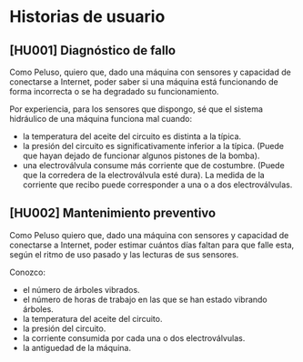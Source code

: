 # Historias de usuario

## [HU001] Diagnóstico de fallo

Como Peluso, quiero que, dado una máquina con sensores
y capacidad de conectarse a Internet,
poder saber si una máquina está funcionando de forma incorrecta o se ha
degradado su funcionamiento.

Por experiencia, para los sensores que dispongo, sé que el sistema hidráulico
de una máquina funciona mal cuando:

* la temperatura del aceite del circuito es distinta a la típica.
* la presión del circuito es significativamente inferior a la típica.
  (Puede que hayan dejado de funcionar algunos pistones de la bomba).
* una electroválvula consume más corriente que de costumbre.
  (Puede que la corredera de la electroválvula esté dura). La medida
  de la corriente que recibo puede corresponder a una o a dos electroválvulas.

## [HU002] Mantenimiento preventivo

Como Peluso quiero que, dado una máquina con sensores
y capacidad de conectarse a Internet, poder estimar cuántos días faltan
para que falle esta, según el ritmo de uso pasado y las lecturas de sus
sensores.

Conozco:

* el número de árboles vibrados.
* el número de horas de trabajo en las que se han estado vibrando árboles.
* la temperatura del aceite del circuito.
* la presión del circuito.
* la corriente consumida por cada una o dos electroválvulas.
* la antiguedad de la máquina.
